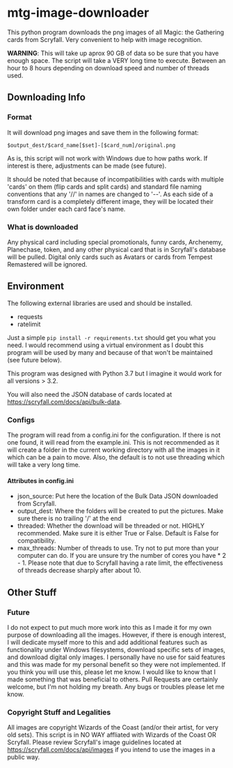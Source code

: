 # mtg-image-downloader
This python program downloads the png images of all Magic: the Gathering cards from Scryfall. Very convenient to help with image recognition.

**WARNING**: This will take up aprox 90 GB of data so be sure that you have enough space. The script will take a VERY long time to execute. Between an hour to 8 hours depending on download speed and number of threads used.

## Downloading Info

### Format
It will download png images and save them in the following format:

`$output_dest/$card_name[$set]-[$card_num]/original.png`  

As is, this script will not work with Windows due to how paths work. If interest is there, adjustments can be made (see future).

It should be noted that because of incompatibilities with cards with multiple 'cards' on them (flip cards and split cards) and standard file naming conventions that any '//' in names are changed to '--'. As each side of a transform card is a completely different image, they will be located their own folder under each card face's name.

### What is downloaded
Any physical card including special promotionals, funny cards, Archenemy, Planechase, token, and any other physical card that is in Scryfall's database will be pulled. Digital only cards such as Avatars or cards from Tempest Remastered will be ignored.

## Environment
The following external libraries are used and should be installed.
* requests
* ratelimit

Just a simple `pip install -r requirements.txt` should get you what you need. I would recommend using a virtual environment as I doubt this program will be used by many and because of that won't be maintained (see future below).

This program was designed with Python 3.7 but I imagine it would work for all versions > 3.2.

You will also need the JSON database of cards located at https://scryfall.com/docs/api/bulk-data.

### Configs
The program will read from a config.ini for the configuration. If there is not one found, it will read from the example.ini. This is not recommended as it will create a folder in the current working directory with all the images in it which can be a pain to move. Also, the default is to not use threading which will take a very long time. 

#### Attributes in config.ini
* json_source: Put here the location of the Bulk Data JSON downloaded from Scryfall.
* output_dest: Where the folders will be created to put the pictures. Make sure there is no trailing '/' at the end
* threaded: Whether the download will be threaded or not. HIGHLY recommended. Make sure it is either True or False. Default is False for compatibility.
* max_threads: Number of threads to use. Try not to put more than your computer can do. If you are unsure try the number of cores you have * 2 - 1. Please note that due to Scryfall having a rate limit, the effectiveness of threads decrease sharply after about 10.

## Other Stuff

### Future
I do not expect to put much more work into this as I made it for my own purpose of downloading all the images. However, if there is enough interest, I will dedicate myself more to this and add additional features such as functionality under Windows filesystems, download specific sets of images, and download digital only images. I personally have no use for said features and this was made for my personal benefit so they were not implemented. If you think you will use this, please let me know. I would like to know that I made something that was beneficial to others. Pull Requests are certainly welcome, but I'm not holding my breath. Any bugs or troubles please let me know.

### Copyright Stuff and Legalities
All images are copyright Wizards of the Coast (and/or their artist, for very old sets). This script is in NO WAY affliated with Wizards of the Coast OR Scryfall. Please review Scryfall's image guidelines located at https://scryfall.com/docs/api/images if you intend to use the images in a public way.
